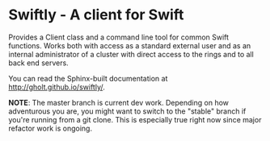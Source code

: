# Swiftly - A client for Swift

Provides a Client class and a command line tool for common Swift functions.
Works both with access as a standard external user and as an internal
administrator of a cluster with direct access to the rings and to all back end
servers.

You can read the Sphinx-built documentation at
<http://gholt.github.io/swiftly/>.

**NOTE**: The master branch is current dev work. Depending on how adventurous
you are, you might want to switch to the "stable" branch if you're running from
a git clone. This is especially true right now since major refactor work is
ongoing.
